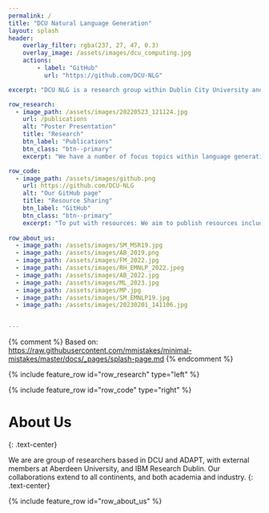 ```yaml
---
permalink: /
title: "DCU Natural Language Generation"
layout: splash
header:
    overlay_filter: rgba(237, 27, 47, 0.3)
    overlay_image: /assets/images/dcu_computing.jpg
    actions:
        - label: "GitHub"
          url: "https://github.com/DCU-NLG"

excerpt: "DCU NLG is a research group within Dublin City University and the ADAPT Research Centre, located in Dublin, Ireland. We work on language generation in its broadest sense, encompassing data-to-text, text-to-text and free generation tasks."

row_research:
  - image_path: /assets/images/20220523_121124.jpg
    url: /publications
    alt: "Poster Presentation"
    title: "Research"
    btn_label: "Publications"
    btn_class: "btn--primary"
    excerpt: "We have a number of focus topics within language generation, including controllability, disentanglement, modularisation, reproducibility and evaluation of automatically generated text."

row_code:
  - image_path: /assets/images/github.png
    url: https://github.com/DCU-NLG
    alt: "Our GitHub page"
    title: "Resource Sharing"
    btn_label: "GitHub"
    btn_class: "btn--primary"
    excerpt: "To put with resources: We aim to publish resources including models, datasets, code and data sheets via GitHub to help others to use and build on our work. Feedback is always welcome."
  
row_about_us:
  - image_path: /assets/images/SM_MSR19.jpg
  - image_path: /assets/images/AB_2019.png
  - image_path: /assets/images/FM_2022.jpg
  - image_path: /assets/images/RH_EMNLP_2022.jpeg
  - image_path: /assets/images/AB_2022.jpg
  - image_path: /assets/images/ML_2023.jpg 
  - image_path: /assets/images/MP.jpg
  - image_path: /assets/images/SM_EMNLP19.jpg
  - image_path: /assets/images/20230201_141106.jpg


---
```

{% comment %}
Based on: https://raw.githubusercontent.com/mmistakes/minimal-mistakes/master/docs/_pages/splash-page.md
{% endcomment %}


{% include feature_row id="row_research" type="left" %}

{% include feature_row id="row_code" type="right" %}



# About Us
{: .text-center}

We are are group of researchers based in DCU and ADAPT, with external members at Aberdeen University, and IBM Research Dublin. Our collaborations extend to all continents, and both academia and industry.
{: .text-center}

{% include feature_row id="row_about_us" %}


